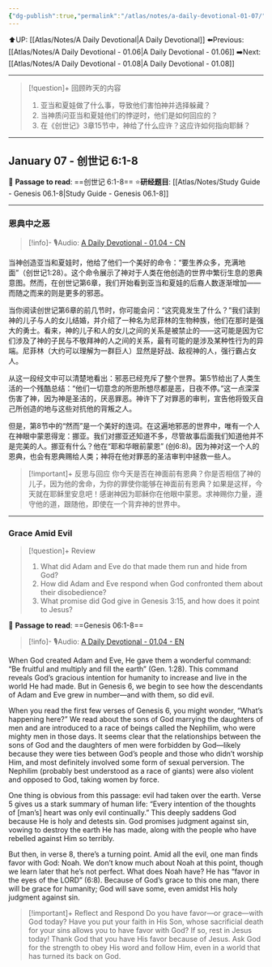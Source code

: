 ```yaml
---
{"dg-publish":true,"permalink":"/atlas/notes/a-daily-devotional-01-07/"}
---
```


⬆️UP: [[Atlas/Notes/A Daily Devotional\|A Daily Devotional]]
⬅️Previous: [[Atlas/Notes/A Daily Devotional - 01.06\|A Daily Devotional - 01.06]]
➡️Next: [[Atlas/Notes/A Daily Devotional - 01.08\|A Daily Devotional - 01.08]]

---

> [!question]+ 回顾昨天的内容
> 1. 亚当和夏娃做了什么事，导致他们害怕神并选择躲藏？
> 2. 当神质问亚当和夏娃他们的悖逆时，他们是如何回应的？
> 3. 在《创世记》3章15节中，神给了什么应许？这应许如何指向耶稣？

---
## January 07 - 创世记 6:1-8

📖 **Passage to read**: ==创世记 6:1-8==
⭐**研经题目**: [[Atlas/Notes/Study Guide - Genesis 06.1-8\|Study Guide - Genesis 06.1-8]]

---
### 恩典中之恶

> [!info]- 🎙️Audio: [A Daily Devotional - 01.04 - CN]()

当神创造亚当和夏娃时，他给了他们一个美好的命令：“要生养众多，充满地面”（创世记1:28）。这个命令展示了神对于人类在他创造的世界中繁衍生息的恩典意图。然而，在创世记第6章，我们开始看到亚当和夏娃的后裔人数逐渐增加——而随之而来的则是更多的邪恶。

当你阅读创世记第6章的前几节时，你可能会问：“这究竟发生了什么？”我们读到神的儿子与人的女儿结婚，并介绍了一种名为尼菲林的生物种族，他们在那时是强大的勇士。看来，神的儿子和人的女儿之间的关系是被禁止的——这可能是因为它们涉及了神的子民与不敬拜神的人之间的关系，最有可能的是涉及某种性行为的异端。尼菲林（大约可以理解为一群巨人）显然是好战、敌视神的人，强行霸占女人。

从这一段经文中可以清楚地看出：邪恶已经充斥了整个世界。第5节给出了人类生活的一个残酷总结：“他们一切意念的所思所想尽都是恶，日夜不停。”这一点深深伤害了神，因为神是圣洁的，厌恶罪恶。神许下了对罪恶的审判，宣告他将毁灭自己所创造的地与这些对抗他的背叛之人。

但是，第8节中的“然而”是一个美好的连词。在这遍地邪恶的世界中，唯有一个人在神眼中蒙恩得宠：挪亚。我们对挪亚还知道不多，尽管故事后面我们知道他并不是完美的人。挪亚有什么？他在“耶和华眼前蒙恩” (创6:8)。因为神对这一个人的恩典，也会有恩典赐给人类；神将在他对罪恶的圣洁审判中拯救一些人。

> [!important]+ 反思与回应
> 你今天是否在神面前有恩典？你是否相信了神的儿子，因为他的舍命，为你的罪使你能够在神面前有恩典？如果是这样，今天就在耶稣里安息吧！感谢神因为耶稣你在他眼中蒙恩。求神赐你力量，遵守他的道，跟随他，即使在一个背弃神的世界中。


---
### Grace Amid Evil

> [!question]+ Review
> 1. What did Adam and Eve do that made them run and hide from God?
> 2. How did Adam and Eve respond when God confronted them about their disobedience?
> 3. What promise did God give in Genesis 3:15, and how does it point to Jesus?

📖 **Passage to read**: ==Genesis 06:1-8==

> [!info]- 🎙️Audio: [A Daily Devotional - 01.04 - EN]()


When God created Adam and Eve, He gave them a wonderful command: “Be fruitful and multiply and fill the earth” (Gen. 1:28). This command reveals God’s gracious intention for humanity to increase and live in the world He had made. But in Genesis 6, we begin to see how the descendants of Adam and Eve grew in number—and with them, so did evil.

When you read the first few verses of Genesis 6, you might wonder, “What’s happening here?” We read about the sons of God marrying the daughters of men and are introduced to a race of beings called the Nephilim, who were mighty men in those days. It seems clear that the relationships between the sons of God and the daughters of men were forbidden by God—likely because they were ties between God’s people and those who didn’t worship Him, and most definitely involved some form of sexual perversion. The Nephilim (probably best understood as a race of giants) were also violent and opposed to God, taking women by force.

One thing is obvious from this passage: evil had taken over the earth. Verse 5 gives us a stark summary of human life: “Every intention of the thoughts of [man’s] heart was only evil continually.” This deeply saddens God because He is holy and detests sin. God promises judgment against sin, vowing to destroy the earth He has made, along with the people who have rebelled against Him so terribly.

But then, in verse 8, there’s a turning point. Amid all the evil, one man finds favor with God: Noah. We don’t know much about Noah at this point, though we learn later that he’s not perfect. What does Noah have? He has “favor in the eyes of the LORD” (6:8). Because of God’s grace to this one man, there will be grace for humanity; God will save some, even amidst His holy judgment against sin.

> [!important]+ Reflect and Respond
> Do you have favor—or grace—with God today? Have you put your faith in His Son, whose sacrificial death for your sins allows you to have favor with God? If so, rest in Jesus today! Thank God that you have His favor because of Jesus. Ask God for the strength to obey His word and follow Him, even in a world that has turned its back on God.

